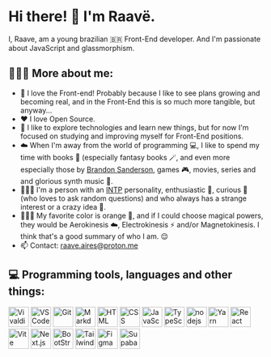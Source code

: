 # Hi there! 🤙 I'm Raavë.
I, Raave, am a young brazilian 🇧🇷 Front-End developer. And I'm passionate about JavaScript and glassmorphism.

## 🧔🏻‍♂️ More about me:
- 🧡 I love the Front-end! Probably because I like to see plans growing and becoming real, and in the Front-End this is so much more tangible, but anyway...
- ❤️ I love Open Source. 
- 🔭 I like to explore technologies and learn new things, but for now I'm focused on studying and improving myself for Front-End positions.
- ☁️ When I'm away from the world of programming 💻, I like to spend my time with books 📖 (especially fantasy books 🪄, and even more especially those by [Brandon Sanderson](https://www.brandonsanderson.com), games 🎮, movies, series and and glorious synth music 🎵.
- 🧔🏻‍♂️ I'm a person with an [INTP](https://wiki.personality-database.com/books/jungian-derivatives/page/intp) personality, enthusiastic 😬, curious 🤨 (who loves to ask random questions) and who always has a strange interest or a crazy idea 🧐.
- 🤷🏻‍♂️ My favorite color is orange 🧡, and if I could choose magical powers, they would be Aerokinesis ☁️, Electrokinesis ⚡  and/or Magnetokinesis. I think that's a good summary of who I am. 😌 
- 📫 Contact: raave.aires@proton.me

## 💻 Programming tools, languages and other things:
<p> 
    <img src="https://vivaldi.com/wp-content/themes/vivaldicom-theme/img/press/icons/vivaldi_icon.png" width='40' alt="Vivaldi"/>
    <img src="https://skillicons.dev/icons?i=vscode" width='40' alt="VS Code"/>
    <img src="https://skillicons.dev/icons?i=git" width='40' alt="Git"/>
    <img src="https://skillicons.dev/icons?i=md" width='40' alt="Markdown"/>
    <img src="https://skillicons.dev/icons?i=html" width='40' alt="HTML"/>
    <img src="https://skillicons.dev/icons?i=css" width='40' alt="CSS"/>
    <img src="https://skillicons.dev/icons?i=javascript" width='40' alt="JavaScript"/>
    <img src="https://skillicons.dev/icons?i=typescript" width='40' alt="TypeScript"/>
    <img src="https://skillicons.dev/icons?i=nodejs" width='40' alt="nodejs"/>
    <img src="https://skillicons.dev/icons?i=yarn" width='40' alt="Yarn"/>
    <img src="https://skillicons.dev/icons?i=react" width='40' alt="React"/>
    <img src="https://skillicons.dev/icons?i=vite" width='40' alt="Vite"/>
    <img src="https://skillicons.dev/icons?i=nextjs" width='40' alt="Next.js"/>
    <img src="https://skillicons.dev/icons?i=bootstrap" width='40' alt="BootStrap"/>
    <img src="https://skillicons.dev/icons?i=tailwindcss" width='40' alt="Tailwind"/>
    <img src="https://skillicons.dev/icons?i=figma" width='40' alt="Figma"/>
    <img src="https://skillicons.dev/icons?i=supabase" width='40' alt="Supabase"/>
</p>

